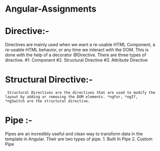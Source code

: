 # Angular-Assignments

# Directive:-
 Directives are mainly used when we want a re-usable HTML Component, a re-usable HTML behavior, or any time we interact with the DOM. This is done with the help of a decorator @Directive. There are three types of directive.
     #1. Component
     #2. Structural Directive
     #3. Attribute Directive

# Structural Directive:-
     Structural Directives are the directives that are used to modify the layout by adding or removing the DOM elements. *ngFor, *ngIf, *ngSwitch are the structural directive.

# Pipe :-
Pipes are an incredibly useful and clean way to transform data in the template in Angular. Their are two types of pipe.
      1. Built In Pipe
      2. Custom Pipe
